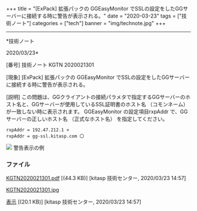 ﻿+++
title = "[ExPack] 拡張パックの GGEasyMonitor でSSLの設定をしたGGサーバーに接続する時に警告が表示される。"
date = "2020-03-23"
tags = ["技術ノート"]
categories = ["tech"]
banner = "img/technote.jpg"
+++

-----------------------------------------------------------------------------------------------------------------------------

*技術ノート

2020/03/23*


[番号]
技術ノート KGTN 2020021301

[現象]
[ExPack] 拡張パックの GGEasyMonitor
でSSLの設定をしたGGサーバーに接続する時に警告が表示される。

[説明]
この問題は、GGクライアントの接続パラメタで指定するGGサーバーのホスト名と、GGサーバーが使用しているSSL証明書のホスト名
（コモンネーム） が一致しない時に表示されます。 GGEasyMonitor
の設定項目rxpAddr で、GGサーバーの正しいホスト名 （正式なホスト名）
を指定してください。

    rxpAddr = 192.47.212.1 ×
    rxpAddr = gg-ssl.kitasp.com 〇

![](http://techreport.kitasp.net/attachments/download/4482/KGTN2020021301.jpg)
警告表示の例


### ファイル

 
 


[KGTN2020021301.pdf](http://techreport.kitasp.net/attachments/download/4481/KGTN2020021301.pdf)
 [(44.3 KB)] [kitasp 技術センター, 2020/03/23
14:57]

[KGTN2020021301.jpg](http://techreport.kitasp.net/attachments/download/4482/KGTN2020021301.jpg)

[表示](http://techreport.kitasp.net/attachments/4482/KGTN2020021301.jpg "表示")
 [(20.1 KB)] [kitasp 技術センター, 2020/03/23
14:57]


 


 

